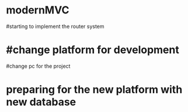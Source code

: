 # modernMVC
#starting to implement the router system


#change platform for development
=======
#change pc for the project
# preparing for the new platform with new database



